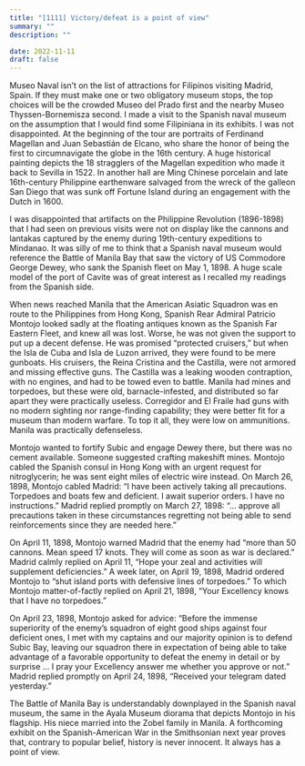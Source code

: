 ```yaml
---
title: "[1111] Victory/defeat is a point of view"
summary: ""
description: ""

date: 2022-11-11
draft: false
---
```


Museo Naval isn’t on the list of attractions for Filipinos visiting Madrid, Spain. If they must make one or two obligatory museum stops, the top choices will be the crowded Museo del Prado first and the nearby Museo Thyssen-Bornemisza second. I made a visit to the Spanish naval museum on the assumption that I would find some Filipiniana in its exhibits. I was not disappointed. At the beginning of the tour are portraits of Ferdinand Magellan and Juan Sebastián de Elcano, who share the honor of being the first to circumnavigate the globe in the 16th century. A huge historical painting depicts the 18 stragglers of the Magellan expedition who made it back to Sevilla in 1522. In another hall are Ming Chinese porcelain and late 16th-century Philippine earthenware salvaged from the wreck of the galleon San Diego that was sunk off Fortune Island during an engagement with the Dutch in 1600.

I was disappointed that artifacts on the Philippine Revolution (1896-1898) that I had seen on previous visits were not on display like the cannons and lantakas captured by the enemy during 19th-century expeditions to Mindanao. It was silly of me to think that a Spanish naval museum would reference the Battle of Manila Bay that saw the victory of US Commodore George Dewey, who sank the Spanish fleet on May 1, 1898. A huge scale model of the port of Cavite was of great interest as I recalled my readings from the Spanish side.

When news reached Manila that the American Asiatic Squadron was en route to the Philippines from Hong Kong, Spanish Rear Admiral Patricio Montojo looked sadly at the floating antiques known as the Spanish Far Eastern Fleet, and knew all was lost. Worse, he was not given the support to put up a decent defense. He was promised “protected cruisers,” but when the Isla de Cuba and Isla de Luzon arrived, they were found to be mere gunboats. His cruisers, the Reina Cristina and the Castilla, were not armored and missing effective guns. The Castilla was a leaking wooden contraption, with no engines, and had to be towed even to battle. Manila had mines and torpedoes, but these were old, barnacle-infested, and distributed so far apart they were practically useless. Corregidor and El Fraile had guns with no modern sighting nor range-finding capability; they were better fit for a museum than modern warfare. To top it all, they were low on ammunitions. Manila was practically defenseless.

Montojo wanted to fortify Subic and engage Dewey there, but there was no cement available. Someone suggested crafting makeshift mines. Montojo cabled the Spanish consul in Hong Kong with an urgent request for nitroglycerin; he was sent eight miles of electric wire instead. On March 26, 1898, Montojo cabled Madrid: “I have been actively taking all precautions. Torpedoes and boats few and deficient. I await superior orders. I have no instructions.” Madrid replied promptly on March 27, 1898: “… approve all precautions taken in these circumstances regretting not being able to send reinforcements since they are needed here.”

On April 11, 1898, Montojo warned Madrid that the enemy had “more than 50 cannons. Mean speed 17 knots. They will come as soon as war is declared.” Madrid calmly replied on April 11, “Hope your zeal and activities will supplement deficiencies.” A week later, on April 19, 1898, Madrid ordered Montojo to “shut island ports with defensive lines of torpedoes.” To which Montojo matter-of-factly replied on April 21, 1898, “Your Excellency knows that I have no torpedoes.”

On April 23, 1898, Montojo asked for advice: “Before the immense superiority of the enemy’s squadron of eight good ships against four deficient ones, I met with my captains and our majority opinion is to defend Subic Bay, leaving our squadron there in expectation of being able to take advantage of a favorable opportunity to defeat the enemy in detail or by surprise … I pray your Excellency answer me whether you approve or not.” Madrid replied promptly on April 24, 1898, “Received your telegram dated yesterday.”

The Battle of Manila Bay is understandably downplayed in the Spanish naval museum, the same in the Ayala Museum diorama that depicts Montojo in his flagship. His niece married into the Zobel family in Manila. A forthcoming exhibit on the Spanish-American War in the Smithsonian next year proves that, contrary to popular belief, history is never innocent. It always has a point of view.
